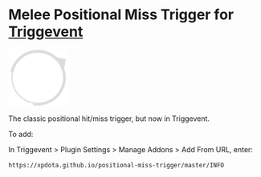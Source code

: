 # Melee Positional Miss Trigger for [Triggevent](https://github.com/xpdota/event-trigger/)

![Logo](logo_inverted.png)

The classic positional hit/miss trigger, but now in Triggevent.

To add:

In Triggevent > Plugin Settings > Manage Addons > Add From URL, enter:
```
https://xpdota.github.io/positional-miss-trigger/master/INFO
```